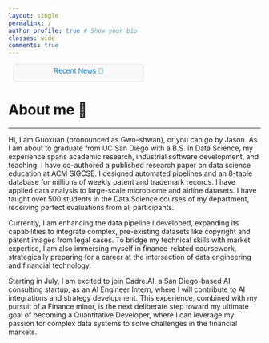```yaml
---
layout: single
permalink: /
author_profile: true # Show your bio
classes: wide
comments: true
---
```

<!-- Add JavaScript function for toggling visibility -->
<script>
  document.addEventListener('DOMContentLoaded', function () {
    const toggleButton = document.querySelector('.toggle-news');
    const newsList = document.getElementById('news-list');

    toggleButton.addEventListener('click', function () {
      if (newsList.style.display === 'none' || newsList.style.display === '') {
        newsList.style.display = 'block'; // Show the list
        toggleButton.textContent = 'Hide'; // Change button text
      } else {
        newsList.style.display = 'none'; // Hide the list
        toggleButton.textContent = 'Recent News 📢'; // Change button text
      }
    });
  });
</script>

<!-- Latest News Section -->
<div class="latest-news-section" 
     style="position: relative; margin: 10px; max-width: 250px; padding: 4px; border: 1px solid #ddd; border-radius: 5px; background: #f9f9f9;">
  <h3 style="margin: 0 0 8px; font-size: 1.2rem; text-align: center;">
    <button class="toggle-news" style="background: none; border: none; cursor: pointer; color: #007acc; font-size: 0.9rem;">Recent News 📢</button>
  </h3>
  <ul id="news-list" style="display: none; list-style-type: none; padding: 8px; margin: 0;">
    <li style="margin-bottom: 8px;">
      <a style="color: black; font-weight: bold; font-size: 0.8rem;">Launching the Website</a>
      <small style="color: #555; font-size: 0.6rem;">Dec 23, 2024</small>
      <p style="margin: 5px 0; color: #333; font-size: 0.6rem;">Launching of my personal website!</p>
    </li>
  </ul>
  <ul id="news-list" style="display: none; list-style-type: none; padding: 8px; margin: 0;">
    <li style="margin-bottom: 8px;">
      <a style="color: black; font-weight: bold; font-size: 0.8rem;">AI Engineer Intern</a>
      <small style="color: #555; font-size: 0.6rem;">Jul 14, 2025</small>
      <p style="margin: 5px 0; color: #333; font-size: 0.6rem;">Starting my role as an AI Engineer Intern at Cadre.AI, a consulting firm.</p>
    </li>
  </ul>
</div>


<!-- For me, data science is the [sexiest](https://hbr.org/2012/10/data-scientist-the-sexiest-job-of-the-21st-century)
job not only because of its applicability in various subject but also due to process process of navigating through complex
data types and find the right answer. -->

# About me 👋
---
Hi, I am Guoxuan (pronounced as Gwo-shwan), or you can go by Jason. As I am about to graduate from UC San Diego with a B.S. in Data Science, my experience spans academic research, industrial software development, and teaching. I have co-authored a published research paper on data science education at ACM SIGCSE. I designed automated pipelines and an 8-table database for millions of weekly patent and trademark records. I have applied data analysis to large-scale microbiome and airline datasets. I have taught over 500 students in the Data Science courses of my department, receiving perfect evaluations from all participants. 

Currently, I am enhancing the data pipeline I developed, expanding its capabilities to integrate complex, pre-existing datasets like copyright and patent images from legal cases. To bridge my technical skills with market expertise, I am also immersing myself in finance-related coursework, strategically preparing for a career at the intersection of data engineering and financial technology.

Starting in July, I am excited to join Cadre.AI, a San Diego-based AI consulting startup, as an AI Engineer Intern, where I will contribute to AI integrations and strategy development. This experience, combined with my pursuit of a Finance minor, is the next deliberate step toward my ultimate goal of becoming a Quantitative Developer, where I can leverage my passion for complex data systems to solve challenges in the financial markets.

<!-- Hi, I am Guoxuan(徐国轩), or you can call me Jason. I am currently a third-year undergraduate student studying Data Science 
at University of California San Diego (UCSD). While I am exploring specific domain to focus on for long term, my interest
lie in bioinformatic and machine learning. These fields offer a rich combination challenges, transferable skills, and
impactful applications that resonate deeply with me.

Reflecting on my past career, I've worked as tutor for two different data science courses, tutoring 500+ first year students
using Python libraries like Pandas and NumPy for data manipulation and analysis. I was also privileged to be among the first
cohort of students working in [DSTL Lab](https://dstl.ucsd.edu/), supervised by [Samuel Lau](https://lau.ucsd.edu/). In the lab,
I spent part of time contributing to the Pandas Tutor codebase, enhancing its capability to handle large datasets. Additionally,
I conduct a research study to explore effective strategies used by professional data scientists to understand complex data science
notebooks. Most recently, I just finished my first industrial internship at Tong Consulting Inc. Under the mentorship of Tom Dai,
I analyzed an encrpted flight dataset for a client. I propose five most profitable round-trip routes in the U.S. domestric market.

I am currently tutoring DSC 40A taught by [Kyle Shannon](https://www.kmshannon.com/about/). I also worked as a research intern at Scripps Research as a part of [the Wu Lab](https://wulab.io/).
In the lab, I'm working on integrating data resouces into the API system for [mygene.info](https://mygene.info/). Additionaly,
I am gaining industry experience as a data science intern at [LLM-strategy](https://www.llmstrategies.com/), under the mentorship of [Serge De Coster](https://www.linkedin.com/in/serge-de-coster-1370b22/?originalSubdomain=uk). -->